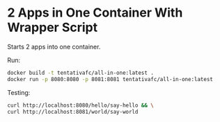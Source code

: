 # 2 Apps in One Container With Wrapper Script

Starts 2 apps into one container.

Run:

```sh
docker build -t tentativafc/all-in-one:latest .
docker run -p 8080:8080 -p 8081:8081 tentativafc/all-in-one:latest
```

Testing:

```sh
curl http://localhost:8080/hello/say-hello && \
curl http://localhost:8081/world/say-world
```
